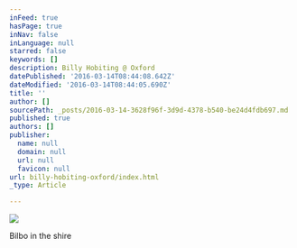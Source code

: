 ```yaml
---
inFeed: true
hasPage: true
inNav: false
inLanguage: null
starred: false
keywords: []
description: Billy Hobiting @ Oxford
datePublished: '2016-03-14T08:44:08.642Z'
dateModified: '2016-03-14T08:44:05.690Z'
title: ''
author: []
sourcePath: _posts/2016-03-14-3628f96f-3d9d-4378-b540-be24d4fdb697.md
published: true
authors: []
publisher:
  name: null
  domain: null
  url: null
  favicon: null
url: billy-hobiting-oxford/index.html
_type: Article

---
```

![](https://the-grid-user-content.s3-us-west-2.amazonaws.com/da92eefd-fea9-4784-b743-ae5432f7def9.jpg)

Bilbo in the shire